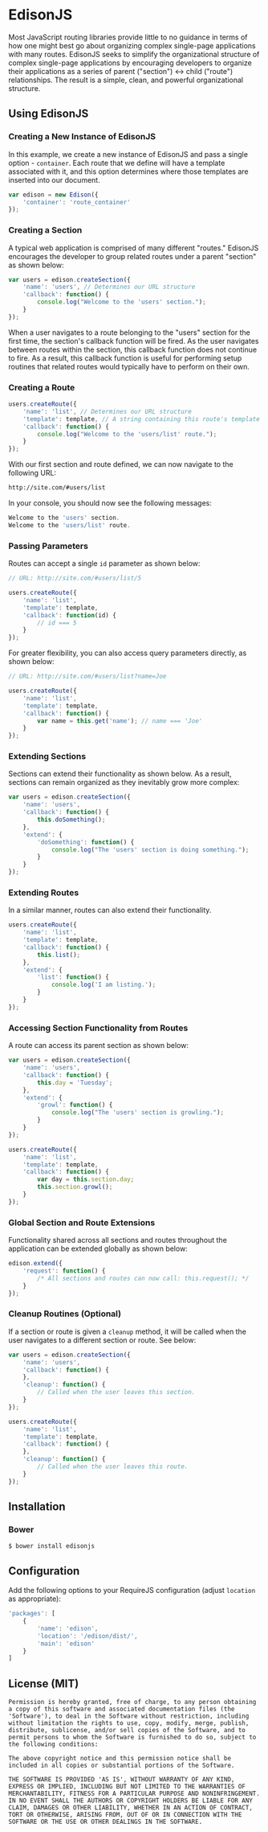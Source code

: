 EdisonJS
=========

Most JavaScript routing libraries provide little to no guidance in terms of how one might best go about organizing complex single-page applications with many routes. EdisonJS seeks to simplify the organizational structure of complex single-page applications by encouraging developers to organize their applications as a series of parent ("section") <-> child ("route") relationships. The result is a simple, clean, and powerful organizational structure.

## Using EdisonJS

### Creating a New Instance of EdisonJS

In this example, we create a new instance of EdisonJS and pass a single option - `container`. Each route that we define will have a template associated with it, and this option determines where those templates are inserted into our document.

```javascript
var edison = new Edison({
	'container': 'route_container'
});
```

### Creating a Section

A typical web application is comprised of many different "routes." EdisonJS encourages the developer to group related routes under a parent "section" as shown below:

```javascript
var users = edison.createSection({
	'name': 'users', // Determines our URL structure
	'callback': function() {
		console.log("Welcome to the 'users' section.");
	}
});
```

When a user navigates to a route belonging to the "users" section for the first time, the section's callback function will be fired. As the user navigates between routes within the section, this callback function does not continue to fire. As a result, this callback function is useful for performing setup routines that related routes would typically have to perform on their own.

### Creating a Route

```javascript
users.createRoute({
	'name': 'list', // Determines our URL structure
	'template': template, // A string containing this route's template
	'callback': function() {
		console.log("Welcome to the 'users/list' route.");
	}
});
```

With our first section and route defined, we can now navigate to the following URL:

```html
http://site.com/#users/list
```

In your console, you should now see the following messages:

```javascript
Welcome to the 'users' section.
Welcome to the 'users/list' route.
```

### Passing Parameters

Routes can accept a single `id` parameter as shown below:

```javascript
// URL: http://site.com/#users/list/5

users.createRoute({
	'name': 'list',
	'template': template,
	'callback': function(id) {
		// id === 5
	}
});
```

For greater flexibility, you can also access query parameters directly, as shown below:

```javascript
// URL: http://site.com/#users/list?name=Joe

users.createRoute({
	'name': 'list',
	'template': template,
	'callback': function() {
		var name = this.get('name'); // name === 'Joe'
	}
});
```

### Extending Sections

Sections can extend their functionality as shown below. As a result, sections can remain organized as they inevitably grow more complex:

```javascript
var users = edison.createSection({
	'name': 'users',
	'callback': function() {
		this.doSomething();
	},
	'extend': {
		'doSomething': function() {
			console.log("The 'users' section is doing something.");
		}
	}
});
```

### Extending Routes

In a similar manner, routes can also extend their functionality.

```javascript
users.createRoute({
	'name': 'list',
	'template': template,
	'callback': function() {
		this.list();
	},
	'extend': {
		'list': function() {
			console.log('I am listing.');
		}
	}
});
```

### Accessing Section Functionality from Routes

A route can access its parent section as shown below:

```javascript
var users = edison.createSection({
	'name': 'users',
	'callback': function() {
		this.day = 'Tuesday';
	},
	'extend': {
		'growl': function() {
			console.log("The 'users' section is growling.");
		}
	}
});

users.createRoute({
	'name': 'list',
	'template': template,
	'callback': function() {
		var day = this.section.day;
		this.section.growl();
	}
});
```

### Global Section and Route Extensions

Functionality shared across all sections and routes throughout the application can be extended globally as shown below:

```javascript
edison.extend({
	'request': function() {
		/* All sections and routes can now call: this.request(); */
	}
});
```

### Cleanup Routines (Optional)

If a section or route is given a `cleanup` method, it will be called when the user navigates to a different section or route. See below:

```javascript
var users = edison.createSection({
	'name': 'users',
	'callback': function() {
	},
	'cleanup': function() {
		// Called when the user leaves this section.
	}
});

users.createRoute({
	'name': 'list',
	'template': template,
	'callback': function() {
	},
	'cleanup': function() {
		// Called when the user leaves this route.
	}
});
```

## Installation

### Bower

```
$ bower install edisonjs
```

## Configuration

Add the following options to your RequireJS configuration (adjust `location` as appropriate):

```javascript
'packages': [
	{
		'name': 'edison',
		'location': '/edison/dist/',
		'main': 'edison'
	}
]
```


## License (MIT)

```
Permission is hereby granted, free of charge, to any person obtaining
a copy of this software and associated documentation files (the
'Software'), to deal in the Software without restriction, including
without limitation the rights to use, copy, modify, merge, publish,
distribute, sublicense, and/or sell copies of the Software, and to
permit persons to whom the Software is furnished to do so, subject to
the following conditions:

The above copyright notice and this permission notice shall be
included in all copies or substantial portions of the Software.

THE SOFTWARE IS PROVIDED 'AS IS', WITHOUT WARRANTY OF ANY KIND,
EXPRESS OR IMPLIED, INCLUDING BUT NOT LIMITED TO THE WARRANTIES OF
MERCHANTABILITY, FITNESS FOR A PARTICULAR PURPOSE AND NONINFRINGEMENT.
IN NO EVENT SHALL THE AUTHORS OR COPYRIGHT HOLDERS BE LIABLE FOR ANY
CLAIM, DAMAGES OR OTHER LIABILITY, WHETHER IN AN ACTION OF CONTRACT,
TORT OR OTHERWISE, ARISING FROM, OUT OF OR IN CONNECTION WITH THE
SOFTWARE OR THE USE OR OTHER DEALINGS IN THE SOFTWARE.
```